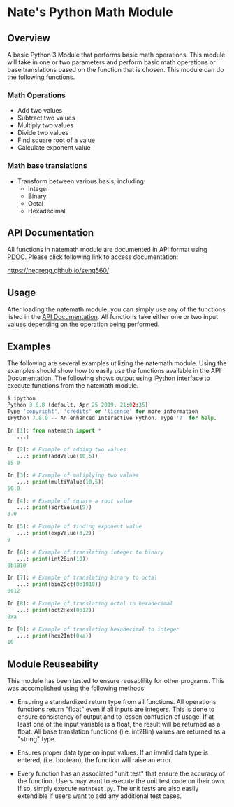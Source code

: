 # Nate's Python Math Module

## Overview

A basic Python 3 Module that performs basic math operations.  This module 
will take in one or two parameters and perform basic math operations or 
base translations based  on the function that is chosen.  This module can
do the following functions.

### Math Operations
* Add two values
* Subtract two values
* Multiply two values
* Divide two values
* Find square root of a value
* Calculate exponent value

### Math base translations
* Transform between various basis, including:
  * Integer
  * Binary
  * Octal
  * Hexadecimal

## API Documentation

All functions in natemath module are documented in API format using 
[PDOC](https://pdoc3.github.io/pdoc/).  Please click following link to access
documentation:

https://negregg.github.io/seng560/

## Usage

After loading the natemath module, you can simply use any of the functions listed in
the [API Documentation](https://pdoc3.github.io/pdoc/).  All functions take either
one or two input values depending on the operation being performed.  

## Examples

The following are several examples utilizing the natemath module.  Using the 
examples should show how to easily use the functions available in the API
Documentation.  The following shows output using [iPython](https://ipython.org) 
interface to execute functions from the natemath module.

```python
$ ipython
Python 3.6.8 (default, Apr 25 2019, 21:02:35) 
Type 'copyright', 'credits' or 'license' for more information
IPython 7.8.0 -- An enhanced Interactive Python. Type '?' for help.

In [1]: from natemath import * 
   ...:                                                                                                                                              

In [2]: # Example of adding two values 
   ...: print(addValue(10,5))                                                                                                                        
15.0

In [3]: # Example of muliplying two values 
   ...: print(multiValue(10,5))                                                                                                                      
50.0

In [4]: # Example of square a root value 
   ...: print(sqrtValue(9))                                                                                                                          
3.0

In [5]: # Example of finding exponent value 
   ...: print(expValue(3,2))                                                                                                                         
9

In [6]: # Example of translating integer to binary 
   ...: print(int2Bin(10))                                                                                                                           
0b1010

In [7]: # Example of translating binary to octal 
   ...: print(bin2Oct(0b1010)) 
0o12

In [8]: # Example of translating octal to hexadecimal 
   ...: print(oct2Hex(0o12)) 
0xa

In [9]: # Example of translating hexadecimal to integer 
   ...: print(hex2Int(0xa))                                                                                                                          
10


```

## Module Reuseability
This module has been tested to ensure reusablility for other programs.  This 
was accomplished using the following methods:

* Ensuring a standardized return type from all functions.  All operations
functions return "float" even if all inputs are integers.  This is done to 
ensure consistency of output and to lessen confusion of usage.  If at least
one of the input variable is a float, the result will be returned as a float. 
All base translation functions (i.e. int2Bin) values are returned as a "string"
type.

* Ensures proper data type on input values.  If an invalid data type is entered,
(i.e. boolean), the function will raise an error.

* Every function has an associated "unit test" that ensure the accuracy of 
the function.  Users may want to execute the unit test code on their own.  If so,
simply execute `mathtest.py`.  The unit tests are also easily extendible if users
want to add any additional test cases.

